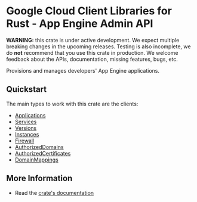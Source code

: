 # Google Cloud Client Libraries for Rust - App Engine Admin API

<!-- Code generated by sidekick. DO NOT EDIT. -->

**WARNING:** this crate is under active development. We expect multiple breaking
changes in the upcoming releases. Testing is also incomplete, we do **not**
recommend that you use this crate in production. We welcome feedback about the
APIs, documentation, missing features, bugs, etc.

Provisions and manages developers' App Engine applications.

## Quickstart

The main types to work with this crate are the clients:

- [Applications]
- [Services]
- [Versions]
- [Instances]
- [Firewall]
- [AuthorizedDomains]
- [AuthorizedCertificates]
- [DomainMappings]

## More Information

- Read the [crate's documentation](https://docs.rs/google-cloud-appengine-v1/latest/google-cloud-appengine-v1)

[Applications]: https://docs.rs/google-cloud-appengine-v1/latest/google_cloud_appengine_v1/client/struct.Applications.html
[Services]: https://docs.rs/google-cloud-appengine-v1/latest/google_cloud_appengine_v1/client/struct.Services.html
[Versions]: https://docs.rs/google-cloud-appengine-v1/latest/google_cloud_appengine_v1/client/struct.Versions.html
[Instances]: https://docs.rs/google-cloud-appengine-v1/latest/google_cloud_appengine_v1/client/struct.Instances.html
[Firewall]: https://docs.rs/google-cloud-appengine-v1/latest/google_cloud_appengine_v1/client/struct.Firewall.html
[AuthorizedDomains]: https://docs.rs/google-cloud-appengine-v1/latest/google_cloud_appengine_v1/client/struct.AuthorizedDomains.html
[AuthorizedCertificates]: https://docs.rs/google-cloud-appengine-v1/latest/google_cloud_appengine_v1/client/struct.AuthorizedCertificates.html
[DomainMappings]: https://docs.rs/google-cloud-appengine-v1/latest/google_cloud_appengine_v1/client/struct.DomainMappings.html
